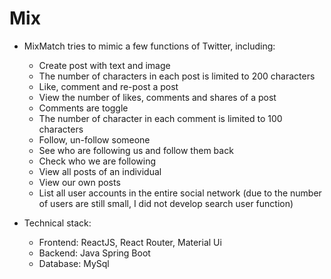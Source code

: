 # Mix
- MixMatch tries to mimic a few functions of Twitter, including:
  - Create post with text and image
  - The number of characters in each post is limited to 200 characters
  - Like, comment and re-post a post
  - View the number of likes, comments and shares of a post
  - Comments are toggle
  - The number of character in each comment is limited to 100 characters
  - Follow, un-follow someone
  - See who are following us and follow them back
  - Check who we are following
  - View all posts of an individual
  - View our own posts
  - List all user accounts in the entire social network (due to the number of users are still small, I did not develop search user function)

- Technical stack:
  - Frontend: ReactJS, React Router, Material Ui
  - Backend: Java Spring Boot
  - Database: MySql
